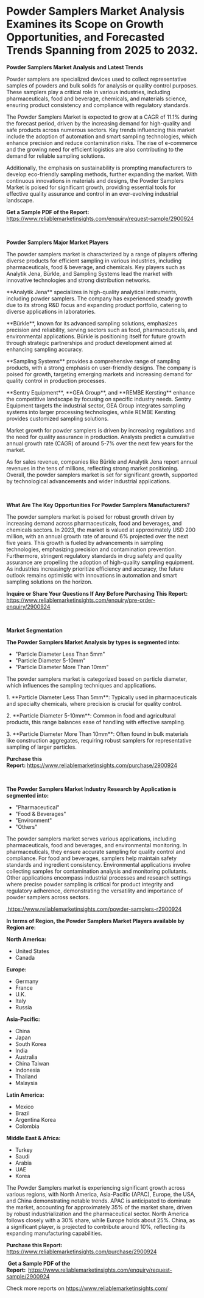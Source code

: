 <p><h1>Powder Samplers Market Analysis Examines its Scope on Growth Opportunities, and Forecasted Trends Spanning from 2025 to 2032.</h1></p><p><strong>Powder Samplers Market Analysis and Latest Trends</strong></p>
<p><p>Powder samplers are specialized devices used to collect representative samples of powders and bulk solids for analysis or quality control purposes. These samplers play a critical role in various industries, including pharmaceuticals, food and beverage, chemicals, and materials science, ensuring product consistency and compliance with regulatory standards. </p><p>The Powder Samplers Market is expected to grow at a CAGR of 11.1% during the forecast period, driven by the increasing demand for high-quality and safe products across numerous sectors. Key trends influencing this market include the adoption of automation and smart sampling technologies, which enhance precision and reduce contamination risks. The rise of e-commerce and the growing need for efficient logistics are also contributing to the demand for reliable sampling solutions. </p><p>Additionally, the emphasis on sustainability is prompting manufacturers to develop eco-friendly sampling methods, further expanding the market. With continuous innovations in materials and designs, the Powder Samplers Market is poised for significant growth, providing essential tools for effective quality assurance and control in an ever-evolving industrial landscape.</p></p>
<p><strong>Get a Sample PDF of the Report:&nbsp;</strong> <a href="https://www.reliablemarketinsights.com/enquiry/request-sample/2900924?utm_campaign=2188&utm_medium=2&utm_source=Github&utm_content=ia&utm_term=16032025&utm_id=powder-samplers">https://www.reliablemarketinsights.com/enquiry/request-sample/2900924</a></p>
<p>&nbsp;</p>
<p><strong>Powder Samplers Major Market Players</strong></p>
<p><p>The powder samplers market is characterized by a range of players offering diverse products for efficient sampling in various industries, including pharmaceuticals, food & beverage, and chemicals. Key players such as Analytik Jena, Bürkle, and Sampling Systems lead the market with innovative technologies and strong distribution networks.</p><p>**Analytik Jena** specializes in high-quality analytical instruments, including powder samplers. The company has experienced steady growth due to its strong R&D focus and expanding product portfolio, catering to diverse applications in laboratories.</p><p>**Bürkle**, known for its advanced sampling solutions, emphasizes precision and reliability, serving sectors such as food, pharmaceuticals, and environmental applications. Bürkle is positioning itself for future growth through strategic partnerships and product development aimed at enhancing sampling accuracy.</p><p>**Sampling Systems** provides a comprehensive range of sampling products, with a strong emphasis on user-friendly designs. The company is poised for growth, targeting emerging markets and increasing demand for quality control in production processes.</p><p>**Sentry Equipment**, **GEA Group**, and **REMBE Kersting** enhance the competitive landscape by focusing on specific industry needs. Sentry Equipment targets the industrial sector, GEA Group integrates sampling systems into larger processing technologies, while REMBE Kersting provides customized sampling solutions.</p><p>Market growth for powder samplers is driven by increasing regulations and the need for quality assurance in production. Analysts predict a cumulative annual growth rate (CAGR) of around 5-7% over the next few years for the market.</p><p>As for sales revenue, companies like Bürkle and Analytik Jena report annual revenues in the tens of millions, reflecting strong market positioning. Overall, the powder samplers market is set for significant growth, supported by technological advancements and wider industrial applications.</p></p>
<p>&nbsp;</p>
<p><strong>What Are The Key Opportunities For Powder Samplers Manufacturers?</strong></p>
<p><p>The powder samplers market is poised for robust growth driven by increasing demand across pharmaceuticals, food and beverages, and chemicals sectors. In 2023, the market is valued at approximately USD 200 million, with an annual growth rate of around 6% projected over the next five years. This growth is fueled by advancements in sampling technologies, emphasizing precision and contamination prevention. Furthermore, stringent regulatory standards in drug safety and quality assurance are propelling the adoption of high-quality sampling equipment. As industries increasingly prioritize efficiency and accuracy, the future outlook remains optimistic with innovations in automation and smart sampling solutions on the horizon.</p></p>
<p><strong>Inquire or Share Your Questions If Any Before Purchasing This Report:</strong> <a href="https://www.reliablemarketinsights.com/enquiry/pre-order-enquiry/2900924?utm_campaign=2188&utm_medium=2&utm_source=Github&utm_content=ia&utm_term=16032025&utm_id=powder-samplers">https://www.reliablemarketinsights.com/enquiry/pre-order-enquiry/2900924</a></p>
<p>&nbsp;</p>
<p><strong>Market Segmentation</strong></p>
<p><strong>The Powder Samplers Market Analysis by types is segmented into:</strong></p>
<p><ul><li>"Particle Diameter Less Than 5mm"</li><li>"Particle Diameter 5-10mm"</li><li>"Particle Diameter More Than 10mm"</li></ul></p>
<p><p>The powder samplers market is categorized based on particle diameter, which influences the sampling techniques and applications. </p><p>1. **Particle Diameter Less Than 5mm**: Typically used in pharmaceuticals and specialty chemicals, where precision is crucial for quality control. </p><p>2. **Particle Diameter 5-10mm**: Common in food and agricultural products, this range balances ease of handling with effective sampling.</p><p>3. **Particle Diameter More Than 10mm**: Often found in bulk materials like construction aggregates, requiring robust samplers for representative sampling of larger particles.</p></p>
<p><strong>Purchase this Report:&nbsp;</strong><a href="https://www.reliablemarketinsights.com/purchase/2900924?utm_campaign=2188&utm_medium=2&utm_source=Github&utm_content=ia&utm_term=16032025&utm_id=powder-samplers">https://www.reliablemarketinsights.com/purchase/2900924</a></p>
<p>&nbsp;</p>
<p><strong>The Powder Samplers Market Industry Research by Application is segmented into:</strong></p>
<p><ul><li>"Pharmaceutical"</li><li>"Food & Beverages"</li><li>"Environment"</li><li>"Others"</li></ul></p>
<p><p>The powder samplers market serves various applications, including pharmaceuticals, food and beverages, and environmental monitoring. In pharmaceuticals, they ensure accurate sampling for quality control and compliance. For food and beverages, samplers help maintain safety standards and ingredient consistency. Environmental applications involve collecting samples for contamination analysis and monitoring pollutants. Other applications encompass industrial processes and research settings where precise powder sampling is critical for product integrity and regulatory adherence, demonstrating the versatility and importance of powder samplers across sectors.</p></p>
<p><a href="https://www.reliablemarketinsights.com/powder-samplers-r2900924?utm_campaign=2188&utm_medium=2&utm_source=Github&utm_content=ia&utm_term=16032025&utm_id=powder-samplers">&nbsp;https://www.reliablemarketinsights.com/powder-samplers-r2900924</a></p>
<p><strong>In terms of Region, the Powder Samplers Market Players available by Region are:</strong></p>
<p>
    <p> <strong> North America: </strong>
        <ul>
            <li>United States</li>
            <li>Canada</li>
        </ul>
        </p> 
    <p> <strong> Europe: </strong>
        <ul>
            <li>Germany</li>
            <li>France</li>
            <li>U.K.</li>
            <li>Italy</li>
            <li>Russia</li>
        </ul>
        </p> 
    <p> <strong> Asia-Pacific: </strong>
        <ul>
            <li>China</li>
            <li>Japan</li>
            <li>South Korea</li>
            <li>India</li>
            <li>Australia</li>
            <li>China Taiwan</li>
            <li>Indonesia</li>
            <li>Thailand</li>
            <li>Malaysia</li>
        </ul>
        </p> 
    <p> <strong> Latin America: </strong>
        <ul>
            <li>Mexico</li>
            <li>Brazil</li>
            <li>Argentina Korea</li>
            <li>Colombia</li>
        </ul>
        </p> 
    <p> <strong> Middle East & Africa: </strong>
        <ul>
            <li>Turkey</li>
            <li>Saudi</li>
            <li>Arabia</li>
            <li>UAE</li>
            <li>Korea</li>
        </ul>
    </p>
    </p>
<p><p>The Powder Samplers market is experiencing significant growth across various regions, with North America, Asia-Pacific (APAC), Europe, the USA, and China demonstrating notable trends. APAC is anticipated to dominate the market, accounting for approximately 35% of the market share, driven by robust industrialization and the pharmaceutical sector. North America follows closely with a 30% share, while Europe holds about 25%. China, as a significant player, is projected to contribute around 10%, reflecting its expanding manufacturing capabilities.</p></p>
<p><strong>Purchase this Report: </strong><a href="https://www.reliablemarketinsights.com/purchase/2900924?utm_campaign=2188&utm_medium=2&utm_source=Github&utm_content=ia&utm_term=16032025&utm_id=powder-samplers">https://www.reliablemarketinsights.com/purchase/2900924</a></p>
<p>&nbsp;<strong>Get a Sample PDF of the Report:&nbsp;&nbsp;</strong><a href="https://www.reliablemarketinsights.com/enquiry/request-sample/2900924?utm_campaign=2188&utm_medium=2&utm_source=Github&utm_content=ia&utm_term=16032025&utm_id=powder-samplers">https://www.reliablemarketinsights.com/enquiry/request-sample/2900924</a></p>
<p><strong></strong></p>
<p>Check more reports on <a href="https://www.reliablemarketinsights.com/?utm_campaign=2188&utm_medium=2&utm_source=Github&utm_content=ia&utm_term=16032025&utm_id=powder-samplers">https://www.reliablemarketinsights.com/</a></p>